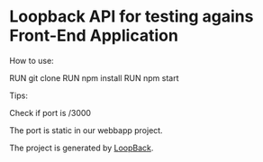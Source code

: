# Loopback API for testing agains Front-End Application

How to use:

  RUN git clone
  RUN npm install
  RUN npm start

Tips:

  Check if port is /3000

  The port is static in our webbapp project.


  

The project is generated by [LoopBack](http://loopback.io).
